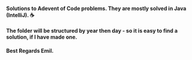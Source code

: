 #### Solutions to Adevent of Code problems. They are mostly solved in Java (IntelliJ). ☕️
#### The folder will be structured by year then day - so it is easy to find a solution, if I have made one.

#### Best Regards Emil. 



